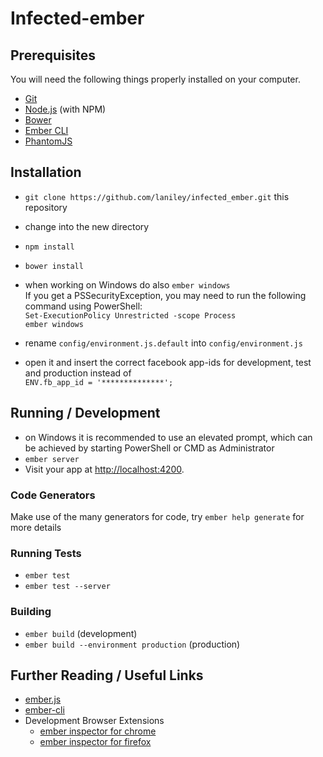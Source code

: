 # Infected-ember

## Prerequisites

You will need the following things properly installed on your computer.

* [Git](http://git-scm.com/)
* [Node.js](http://nodejs.org/) (with NPM)
* [Bower](http://bower.io/)
* [Ember CLI](http://ember-cli.com/)
* [PhantomJS](http://phantomjs.org/)

## Installation

* `git clone https://github.com/laniley/infected_ember.git` this repository
* change into the new directory
* `npm install`
* `bower install`

* when working on Windows do also `ember windows`<br/>
If you get a PSSecurityException, you may need to run the following command using PowerShell:<br/>
`Set-ExecutionPolicy Unrestricted -scope Process`<br/>
`ember windows`

* rename `config/environment.js.default` into `config/environment.js`
* open it and insert the correct facebook app-ids for development, test and production instead of <br/>
`ENV.fb_app_id = '**************';`

## Running / Development

* on Windows it is recommended to use an elevated prompt, which can be achieved by starting PowerShell or CMD as Administrator
* `ember server`
* Visit your app at [http://localhost:4200](http://localhost:4200).

### Code Generators

Make use of the many generators for code, try `ember help generate` for more details

### Running Tests

* `ember test`
* `ember test --server`

### Building

* `ember build` (development)
* `ember build --environment production` (production)

## Further Reading / Useful Links

* [ember.js](http://emberjs.com/)
* [ember-cli](http://ember-cli.com/)
* Development Browser Extensions
  * [ember inspector for chrome](https://chrome.google.com/webstore/detail/ember-inspector/bmdblncegkenkacieihfhpjfppoconhi)
  * [ember inspector for firefox](https://addons.mozilla.org/en-US/firefox/addon/ember-inspector/)
